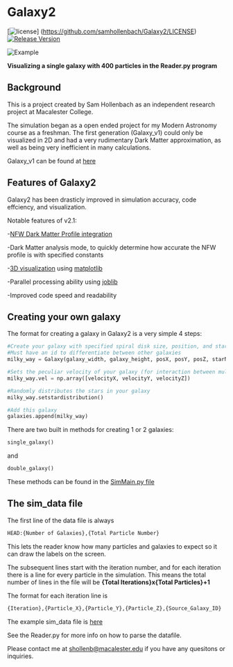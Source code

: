 # Galaxy2

[![license](https://img.shields.io/badge/license-MIT-brightgreen.svg?style=flat)]
(https://github.com/samhollenbach/Galaxy2/LICENSE)
[![Release Version](https://img.shields.io/badge/release-2.1-red.svg)](https://github.com/Tencent/mars/releases)


![Example](resources/galaxy2.gif "Example Galaxy shown with the Reader.py with 400 particles")

**Visualizing a single galaxy with 400 particles in the Reader.py program** 

## Background

This is a project created by Sam Hollenbach as an independent research project at Macalester College.

The simulation began as a open ended project for my Modern Astronomy course as a freshman. The first generation (Galaxy_v1) could only be visualized in 2D and had a very rudimentary Dark Matter approximation, as well as being very inefficient in many calculations. 

Galaxy_v1 can be found at [here](https://github.com/samhollenbach/Galaxy)

## Features of Galaxy2

Galaxy2 has been drasticly improved in simulation accuracy, code effciency, and visualization.


Notable features of v2.1:

-[NFW Dark Matter Profile integration](https://en.wikipedia.org/wiki/Navarro%E2%80%93Frenk%E2%80%93White_profile)

-Dark Matter analysis mode, to quickly determine how accurate the NFW profile is with specified constants

-[3D visualization](https://github.com/samhollenbach/Galaxy2/blob/master/Reader.py) using [matplotlib](http://matplotlib.org/)

-Parallel processing ability using [joblib](https://pythonhosted.org/joblib/)

-Improved code speed and readability

## Creating your own galaxy

The format for creating a galaxy in Galaxy2 is a very simple 4 steps:

```python
#Create your galaxy with specified spiral disk size, position, and star number
#Must have an id to differentiate between other galaxies
milky_way = Galaxy(galaxy_width, galaxy_height, posX, posY, posZ, starNum, id)
```

```python
#Sets the peculiar velocity of your galaxy (for interaction between multiple galaxies)
milky_way.vel = np.array([velocityX, velocityY, velocityZ])
```

```python
#Randomly distributes the stars in your galaxy 
milky_way.setstardistribution() 
```

```python
#Add this galaxy
galaxies.append(milky_way)
```

There are two built in methods for creating 1 or 2 galaxies:
```python
single_galaxy()
```
and
```python
double_galaxy()
```
These methods can be found in the [SimMain.py file](https://github.com/samhollenbach/Galaxy2/blob/master/SimMain.py)

## The sim_data file

The first line of the data file is always
```python
HEAD:{Number of Galaxies},{Total Particle Number}
```
This lets the reader know how many particles and galaxies to expect so it can draw the labels on the screen.


The subsequent lines start with the iteration number, and for each iteration there is a line for every particle in the simulation. This means the total number of lines in the file will be **{Total Iterations}x{Total Particles}+1**

The format for each iteration line is
```python
{Iteration},{Particle_X},{Particle_Y},{Particle_Z},{Source_Galaxy_ID}
```

The example sim_data file is [here](https://github.com/samhollenbach/Galaxy2/blob/master/sim_data.txt)

See the Reader.py for more info on how to parse the datafile.


Please contact me at shollenb@macalester.edu if you have any quesitons or inquiries.
